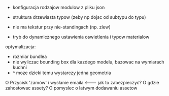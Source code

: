 * konfiguracja rodzajow modulow z pliku json

* struktura drzewiasta typow (zeby np dojsc od subtypu do typu)
* nie ma tekstur przy nie-standingach (np. zlew)

* tryb do dynamicznego ustawienia oswietlenia i typow materialow

optymalizacja:
   + rozmiar bundlea
   + nie wyliczac bounding box dla kazdego modelu, bazowac na wymiarach kuchni
   + ^ moze dzieki temu wystarczy jedna geometria

O Przycisk 'zamów' i wysłanie emaila <--- jak to zabezpieczyć?
O gdzie zahostowac assety?
O pomyslec o latwym dodawaniu assetow